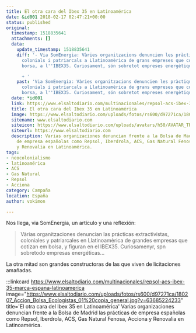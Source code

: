 ```yaml
---
title: El otra cara del Ibex 35 en Latinoamérica
date: &id001 2018-02-17 02:47:21+00:00
status: published
original:
  timestamp: 1518835641
  attachments: []
  data:
    update_timestamp: 1518835641
    diff: '- Via SomEnergia: Vàries organitzacions denuncien les pràctiques extractivistes,
      colonials i patriarcals a Llatinoamèrica de grans empreses que cotitzen a la
      borsa, a l''IBEX35. Curiosament, són sobretot empreses energètiques...

      + '
    past: 'Via SomEnergia: Vàries organitzacions denuncien les pràctiques extractivistes,
      colonials i patriarcals a Llatinoamèrica de grans empreses que cotitzen a la
      borsa, a l''IBEX35. Curiosament, són sobretot empreses energètiques...'
  date: *id001
  link: https://www.elsaltodiario.com/multinacionales/repsol-acs-ibex-35-marca-espana-latinoamerica
  title: El otra cara del Ibex 35 en Latinoamérica
  image: https://www.elsaltodiario.com/uploads/fotos/rs600/d97271ca/180207_Accion_Bolsa_Ecologistas_01%20copia_general.jpg?v=63685224233
  sitename: www.elsaltodiario.com
  siteicon: https://www.elsaltodiario.com/uploads/avatars/h50/AVATAR_TRANSPARENTE.jpg?v=63760661653
  siteurl: https://www.elsaltodiario.com
  description: Varias organizaciones denuncian frente a la Bolsa de Madrid las prácticas
    de empresa españolas como Repsol, Iberdrola, ACS, Gas Natural Fenosa, Acciona
    y Renovalia en Latinoamérica.
tags:
- neocolonialismo
- latinoamérica
- ACS
- Gas Natural
- Repsol
- Acciona
category: Campaña
location: España
author: vokimon

---
```

Nos llega, via SomEnergia, un artículo y una reflexión:

> Vàrias organitzaciones denuncian las prácticas extractivistas, coloniales y patriarcales
> en Llatinoamèrica de grandes empresas que cotizan em bolsa, y figuran en el IBEX35.
> Curiosamenyr, spn sobretodo empresas energéticas...

La otra mitad son grandes constructoras de las que viven de licitaciones amañadas.

:::linkcard https://www.elsaltodiario.com/multinacionales/repsol-acs-ibex-35-marca-espana-latinoamerica image="https://www.elsaltodiario.com/uploads/fotos/rs600/d97271ca/180207_Accion_Bolsa_Ecologistas_01%20copia_general.jpg?v=63685224233" title='El otra cara del Ibex 35 en Latinoamérica'
    Varias organizaciones denuncian frente a la Bolsa de Madrid las prácticas de empresa españolas como Repsol, Iberdrola, ACS, Gas Natural Fenosa, Acciona y Renovalia en Latinoamérica.

